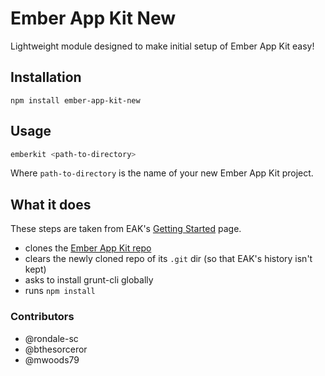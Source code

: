 # Ember App Kit New

Lightweight module designed to make initial setup of Ember App Kit easy!

## Installation

`npm install ember-app-kit-new`

## Usage

```sh
emberkit <path-to-directory>
```

Where `path-to-directory` is the name of your new Ember App Kit project.

## What it does

These steps are taken from EAK's [Getting Started](http://iamstef.net/ember-app-kit/guides/getting-started.html) page.

* clones the [Ember App Kit repo](https://github.com/stefanpenner/ember-app-kit)
* clears the newly cloned repo of its `.git` dir (so that EAK's history isn't kept)
* asks to install grunt-cli globally
* runs `npm install`

### Contributors

* @rondale-sc
* @bthesorceror
* @mwoods79
